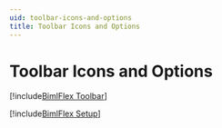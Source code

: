 ```yaml
---
uid: toolbar-icons-and-options
title: Toolbar Icons and Options
---
```


# Toolbar Icons and Options

[!include[BimlFlex Toolbar](_incl-toolbar.md)]

[!include[BimlFlex Setup](_incl-settings-pane.md)]
